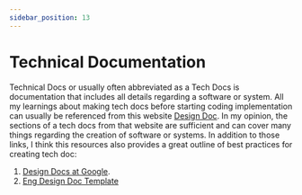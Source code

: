 ```yaml
---
sidebar_position: 13
---
```


# Technical Documentation

Technical Docs or usually often abbreviated as a Tech Docs is documentation that includes all details regarding a software or system. All my learnings about making tech docs before starting coding implementation can usually be referenced from this website [Design Doc](https://www.industrialempathy.com/posts/design-doc-a-design-doc/). In my opinion, the sections of a tech docs from that website are sufficient and can cover many things regarding the creation of software or systems. In addition to those links, I think this resources also provides a great outline of best practices for creating tech doc:

1. [Design Docs at Google](https://www.industrialempathy.com/posts/design-docs-at-google/).
2. [Eng Design Doc Template](https://docs.google.com/document/d/1WMG_gt67eW9RYl33R02KEv2RxFvuMldg1s_TcM0Sn2M/edit#heading=h.psi98t855m9r)